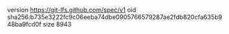 version https://git-lfs.github.com/spec/v1
oid sha256:b735e3222fc9c06eeba74dbe0905766579287ae2fdb820cfa635b948ba9fcd0f
size 8943
